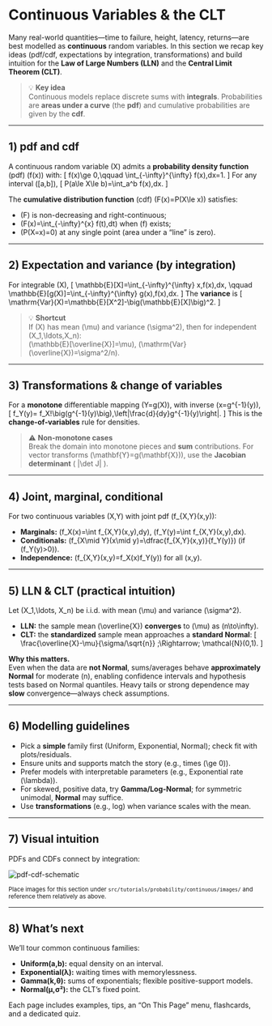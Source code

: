 # Continuous Variables & the CLT

Many real-world quantities—time to failure, height, latency, returns—are best modelled as **continuous** random variables. In this section we recap key ideas (pdf/cdf, expectations by integration, transformations) and build intuition for the **Law of Large Numbers (LLN)** and the **Central Limit Theorem (CLT)**.

> 💡 **Key idea**  
> Continuous models replace discrete sums with **integrals**. Probabilities are **areas under a curve** (the **pdf**) and cumulative probabilities are given by the **cdf**.

---

## 1) pdf and cdf

A continuous random variable \(X\) admits a **probability density function** (pdf) \(f(x)\) with:
\[
f(x)\ge 0,\qquad \int_{-\infty}^{\infty} f(x)\,dx=1.
\]
For any interval \([a,b]\),
\[
P(a\le X\le b)=\int_a^b f(x)\,dx.
\]

The **cumulative distribution function** (cdf) \(F(x)=P(X\le x)\) satisfies:
- \(F\) is non-decreasing and right-continuous;
- \(F(x)=\int_{-\infty}^{x} f(t)\,dt\) when \(f\) exists;
- \(P(X=x)=0\) at any single point (area under a “line” is zero).

---

## 2) Expectation and variance (by integration)

For integrable \(X\),
\[
\mathbb{E}[X]=\int_{-\infty}^{\infty} x\,f(x)\,dx, \qquad
\mathbb{E}[g(X)]=\int_{-\infty}^{\infty} g(x)\,f(x)\,dx.
\]
The **variance** is
\[
\mathrm{Var}(X)=\mathbb{E}[X^2]-\big(\mathbb{E}[X]\big)^2.
\]

> 💡 **Shortcut**  
> If \(X\) has mean \(\mu\) and variance \(\sigma^2\), then for independent \(X_1,\ldots,X_n\):  
> \(\mathbb{E}[\overline{X}]=\mu\), \(\mathrm{Var}(\overline{X})=\sigma^2/n\).

---

## 3) Transformations & change of variables

For a **monotone** differentiable mapping \(Y=g(X)\), with inverse \(x=g^{-1}(y)\),
\[
f_Y(y)= f_X\!\big(g^{-1}(y)\big)\,\left|\frac{d}{dy}g^{-1}(y)\right|.
\]
This is the **change-of-variables** rule for densities.

> ⚠️ **Non-monotone cases**  
> Break the domain into monotone pieces and **sum** contributions. For vector transforms \(\mathbf{Y}=g(\mathbf{X})\), use the **Jacobian determinant** \( |\det J| \).

---

## 4) Joint, marginal, conditional

For two continuous variables \(X,Y\) with joint pdf \(f_{X,Y}(x,y)\):
- **Marginals:** \(f_X(x)=\int f_{X,Y}(x,y)\,dy\), \(f_Y(y)=\int f_{X,Y}(x,y)\,dx\).
- **Conditionals:** \(f_{X\mid Y}(x\mid y)=\dfrac{f_{X,Y}(x,y)}{f_Y(y)}\) (if \(f_Y(y)>0\)).
- **Independence:** \(f_{X,Y}(x,y)=f_X(x)f_Y(y)\) for all \(x,y\).

---

## 5) LLN & CLT (practical intuition)

Let \(X_1,\ldots, X_n\) be i.i.d. with mean \(\mu\) and variance \(\sigma^2\).

- **LLN:** the sample mean \(\overline{X}\) **converges** to \(\mu\) as \(n\to\infty\).
- **CLT:** the **standardized** sample mean approaches a **standard Normal**:
  \[
  \frac{\overline{X}-\mu}{\sigma/\sqrt{n}} \;\Rightarrow\; \mathcal{N}(0,1).
  \]

**Why this matters.**  
Even when the data are **not Normal**, sums/averages behave **approximately Normal** for moderate \(n\), enabling confidence intervals and hypothesis tests based on Normal quantiles. Heavy tails or strong dependence may **slow** convergence—always check assumptions.

---

## 6) Modelling guidelines

- Pick a **simple** family first (Uniform, Exponential, Normal); check fit with plots/residuals.
- Ensure units and supports match the story (e.g., times \(\ge 0\)).
- Prefer models with interpretable parameters (e.g., Exponential rate \(\lambda\)).
- For skewed, positive data, try **Gamma/Log-Normal**; for symmetric unimodal, **Normal** may suffice.
- Use **transformations** (e.g., log) when variance scales with the mean.

---

## 7) Visual intuition

PDFs and CDFs connect by integration:

![pdf-cdf-schematic](./images/pdf-cdf-schematic-placeholder.png)

<small>Place images for this section under `src/tutorials/probability/continuous/images/` and reference them relatively as above.</small>

---

## 8) What’s next

We’ll tour common continuous families:

- **Uniform(a,b):** equal density on an interval.  
- **Exponential(λ):** waiting times with memorylessness.  
- **Gamma(k,θ):** sums of exponentials; flexible positive-support models.  
- **Normal(μ,σ²):** the CLT’s fixed point.  

Each page includes examples, tips, an “On This Page” menu, flashcards, and a dedicated quiz.
